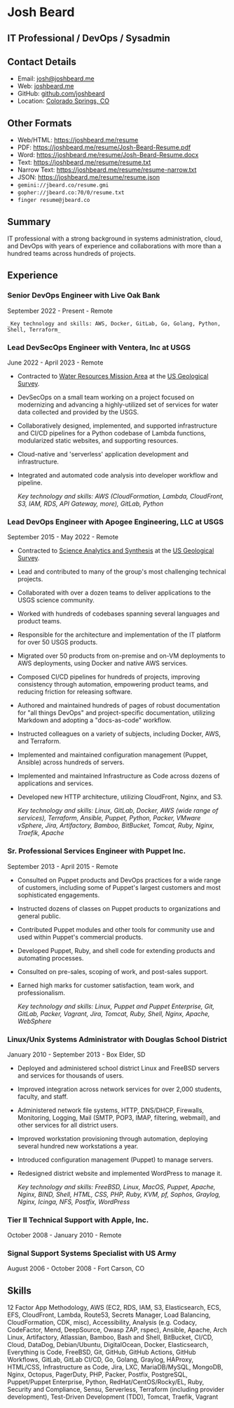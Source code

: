 # Josh Beard

## IT Professional / DevOps / Sysadmin

## Contact Details

* Email: [josh@joshbeard.me](mailto:josh@joshbeard.me)
* Web: [joshbeard.me](https://joshbeard.me)
* GitHub: [github.com/joshbeard](https://github.com/joshbeard)
* Location: [Colorado Springs, CO](https://en.wikipedia.org/wiki/Colorado_Springs,_Colorado)

## Other Formats

* Web/HTML: <https://joshbeard.me/resume>
* PDF: <https://joshbeard.me/resume/Josh-Beard-Resume.pdf>
* Word: <https://joshbeard.me/resume/Josh-Beard-Resume.docx>
* Text: <https://joshbeard.me/resume/resume.txt>
* Narrow Text: <https://joshbeard.me/resume/resume-narrow.txt>
* JSON: <https://joshbeard.me/resume/resume.json>
* `gemini://jbeard.co/resume.gmi`
* `gopher://jbeard.co:70/0/resume.txt`
* `finger resume@jbeard.co`

## Summary

IT professional with a strong background in systems administration, cloud, and DevOps with years of experience and collaborations with more than a hundred teams across hundreds of projects.


## Experience

### Senior DevOps Engineer with Live Oak Bank

September 2022 - Present - Remote


    _Key technology and skills: AWS, Docker, GitLab, Go, Golang, Python, Shell, Terraform_

### Lead DevSecOps Engineer with Ventera, Inc at USGS

June 2022 - April 2023 - Remote

* Contracted to [Water Resources Mission Area](https://www.usgs.gov/mission-areas/water-resources) at the [US Geological Survey](https://www.usgs.gov/).
* DevSecOps on a small team working on a project focused on modernizing and advancing a highly-utilized set of services for water data collected and provided by the USGS.
* Collaboratively designed, implemented, and supported infrastructure and CI/CD pipelines for a Python codebase of Lambda functions, modularized static websites, and supporting resources.
* Cloud-native and 'serverless' application development and infrastructure.
* Integrated and automated code analysis into developer workflow and pipeline.

    _Key technology and skills: AWS (CloudFormation, Lambda, CloudFront, S3, IAM, RDS, API Gateway, more), GitLab, Python_

### Lead DevOps Engineer with Apogee Engineering, LLC at USGS

September 2015 - May 2022 - Remote

* Contracted to [Science Analytics and Synthesis](https://www.usgs.gov/core-science-systems/science-analytics-and-synthesis/) at the [US Geological Survey](https://www.usgs.gov/).
* Lead and contributed to many of the group's most challenging technical projects.
* Collaborated with over a dozen teams to deliver applications to the USGS science community.
* Worked with hundreds of codebases spanning several languages and product teams.
* Responsible for the architecture and implementation of the IT platform for over 50 USGS products.
* Migrated over 50 products from on-premise and on-VM deployments to AWS deployments, using Docker and native AWS services.
* Composed CI/CD pipelines for hundreds of projects, improving consistency through automation, empowering product teams, and reducing friction for releasing software.
* Authored and maintained hundreds of pages of robust documentation for "all things DevOps" and project-specific documentation, utilizing Markdown and adopting a "docs-as-code" workflow.
* Instructed colleagues on a variety of subjects, including Docker, AWS, and Terraform.
* Implemented and maintained configuration management (Puppet, Ansible) across hundreds of servers.
* Implemented and maintained Infrastructure as Code across dozens of applications and services.
* Developed new HTTP architecture, utilizing CloudFront, Nginx, and S3.

    _Key technology and skills: Linux, GitLab, Docker, AWS (wide range of services), Terraform, Ansible, Puppet, Python, Packer, VMware vSphere, Jira, Artifactory, Bamboo, BitBucket, Tomcat, Ruby, Nginx, Traefik, Apache_

### Sr. Professional Services Engineer with Puppet Inc.

September 2013 - April 2015 - Remote

* Consulted on Puppet products and DevOps practices for a wide range of customers, including some of Puppet's largest customers and most sophisticated engagements.
* Instructed dozens of classes on Puppet products to organizations and general public.
* Contributed Puppet modules and other tools for community use and used within Puppet's commercial products.
* Developed Puppet, Ruby, and shell code for extending products and automating processes.
* Consulted on pre-sales, scoping of work, and post-sales support.
* Earned high marks for customer satisfaction, team work, and professionalism.

    _Key technology and skills: Linux, Puppet and Puppet Enterprise, Git, GitLab, Packer, Vagrant, Jira, Tomcat, Ruby, Shell, Nginx, Apache, WebSphere_

### Linux/Unix Systems Administrator with Douglas School District

January 2010 - September 2013 - Box Elder, SD

* Deployed and administered school district Linux and FreeBSD servers and services for thousands of users.
* Improved integration across network services for over 2,000 students, faculty, and staff.
* Administered network file systems, HTTP, DNS/DHCP, Firewalls, Monitoring, Logging, Mail (SMTP, POP3, IMAP, filtering, webmail), and other services for all district users.
* Improved workstation provisioning through automation, deploying several hundred new workstations a year.
* Introduced configuration management (Puppet) to manage servers.
* Redesigned district website and implemented WordPress to manage it.

    _Key technology and skills: FreeBSD, Linux, MacOS, Puppet, Apache, Nginx, BIND, Shell, HTML, CSS, PHP, Ruby, KVM, pf, Sophos, Graylog, Nginx, Icinga, NFS, Postfix, WordPress_

### Tier II Technical Support with Apple, Inc.

October 2008 - January 2010 - Remote


### Signal Support Systems Specialist with US Army

August 2006 - October 2008 - Fort Carson, CO


## Skills

12 Factor App Methodology, AWS (EC2, RDS, IAM, S3, Elasticsearch, ECS, EFS, CloudFront, Lambda, Route53, Secrets Manager, Load Balancing, CloudFormation, CDK, misc), Accessibility, Analysis (e.g. Codacy, CodeFactor, Mend, DeepSource, Owasp ZAP, rspec), Ansible, Apache, Arch Linux, Artifactory, Atlassian, Bamboo, Bash and Shell, BitBucket, CI/CD, Cloud, DataDog, Debian/Ubuntu, DigitalOcean, Docker, Elasticsearch, Everything is Code, FreeBSD, Git, GitHub, GitHub Actions, GitHub Workflows, GitLab, GitLab CI/CD, Go, Golang, Graylog, HAProxy, HTML/CSS, Infrastructure as Code, Jira, LXC, MariaDB/MySQL, MongoDB, Nginx, Octopus, PagerDuty, PHP, Packer, Postfix, PostgreSQL, Puppet/Puppet Enterprise, Python, RedHat/CentOS/Rocky/EL, Ruby, Security and Compliance, Sensu, Serverless, Terraform (including provider development), Test-Driven Development (TDD), Tomcat, Traefik, Vagrant

